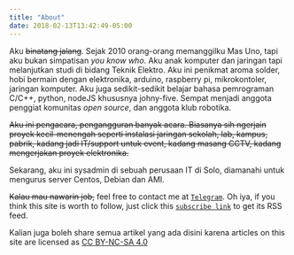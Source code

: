 ```yaml
---
title: "About"
date: 2018-02-13T13:42:49-05:00
---
```


Aku ~~binatang jalang~~. Sejak 2010 orang-orang memanggilku Mas Uno, tapi aku bukan simpatisan *you know who*. Aku anak komputer dan jaringan tapi melanjutkan studi di bidang Teknik Elektro. Aku ini penikmat aroma solder, hobi bermain dengan elektronika, arduino, raspberry pi, mikrokontoler, jaringan komputer. Aku juga sedikit-sedikit belajar bahasa pemrograman C/C++, python, nodeJS khususnya johny-five. Sempat menjadi anggota penggiat komunitas *open source*, dan anggota klub robotika.

~~Aku ini pengacara, pengangguran banyak acara. Biasanya sih ngerjain proyek kecil-menengah seperti instalasi jaringan sekolah, lab, kampus, pabrik, kadang jadi IT/support untuk event, kadang masang CCTV, kadang mengerjakan proyek elektronika.~~ 

Sekarang, aku ini sysadmin di sebuah perusaan IT di Solo, diamanahi untuk mengurus server Centos, Debian dan AMI.

~~Kalau mau nawarin job,~~ feel free to contact me at [`Telegram`](https://t.me/nalakawula). Oh iya, if you think this site is worth to follow, just click this [`subscribe link`]({{site.baseurl}}/feed.xml) to get its RSS feed.

Kalian juga boleh share semua artikel yang ada disini karena articles on this site are licensed as [CC BY-NC-SA 4.0](https://creativecommons.org/licenses/by-nc-sa/4.0/)
